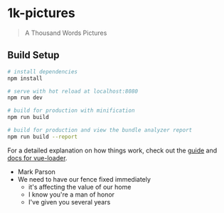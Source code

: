 # 1k-pictures

> A Thousand Words Pictures

## Build Setup

``` bash
# install dependencies
npm install

# serve with hot reload at localhost:8080
npm run dev

# build for production with minification
npm run build

# build for production and view the bundle analyzer report
npm run build --report
```

For a detailed explanation on how things work, check out the [guide](http://vuejs-templates.github.io/webpack/) and [docs for vue-loader](http://vuejs.github.io/vue-loader).


- Mark Parson
- We need to have our fence fixed immediately
  + it's affecting the value of our home
  + I know you're a man of honor
  + I've given you several years
